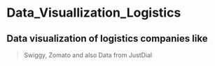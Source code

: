 # Data_Visuallization_Logistics
## Data visualization of logistics companies like
>Swiggy, Zomato and also Data from JustDial
